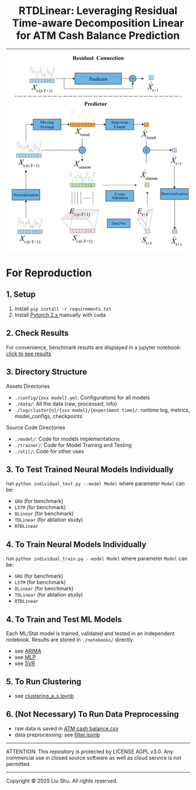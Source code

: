 <div align="center">
<h1>
RTDLinear: Leveraging Residual Time-aware Decomposition Linear for ATM Cash Balance Prediction 
</h1>

<hr />
<img src="img.png" alt="Model Structure">
</div>

# For Reproduction

## 1. Setup
1. Install `pip install -r requirements.txt`
2. Install [Pytorch 2.x ](https://pytorch.org/get-started/locally/) manually with cuda

## 2. Check Results
For convenience, benchmark results are displayed in a jupyter notebook: [click to see results](./notebook/load_metrics.ipynb)

## 3. Directory Structure

Assets Directories
- `./config/{xxx model}.yml`: Configurations for all models
- `./data/`: All the data (raw, processed, info)
- `./log/cluster{n}/{xxx model}/{experiment time}/`: runtime log, metrics, model_configs, checkpoints

Source Code Directories
- `./model/`: Code for models implementations
- `./trainer/`: Code for Model Training and Testing
- `./util/`: Code for other uses

## 3. To Test Trained Neural Models Individually
run `python individual_test.py --model Model` where parameter `Model` can be:
  - `GRU` (for benchmark)
  - `LSTM` (for benchmark)
  - `DLinear` (for benchmark)
  - `TDLinear` (for ablation study)
  - `RTDLinear`

## 4. To Train Neural Models Individually
run `python individual_train.py --model Model` where parameter `Model` can be:
  - `GRU` (for benchmark)
  - `LSTM` (for benchmark)
  - `DLinear` (for benchmark)
  - `TDLinear` (for ablation study)
  - `RTDLinear`

## 4. To Train and Test ML Models
Each ML/Stat model is trained, validated and tested in an independent notebook. 
Results are stored in `./notebooks/` directly.

- see [ARIMA](./notebook/ARIMA_final.ipynb)
- see [MLP](./notebook/MLP_final.ipynb)
- see [SVR](./notebook/SVR_final.ipynb)

## 5. To Run Clustering
- see [clustering_a_s.ipynb](./preprocess/clustering_a_s.ipynb)

## 6. (Not Necessary) To Run Data Preprocessing
- raw data is saved in [ATM cash balance.csv](./data/raw/ATM%20cash%20balance.csv)
- data preprocessing: see [filter.ipynb](./preprocess/filter.ipynb)

<footer>
<hr />
ATTENTION: This repository is protected by LICENSE AGPL v3.0. Any commercial use in closed source software as well as 
cloud service is not permitted.
<hr />
Copyright © 2025 Liu Shu. All rights reserved.
</footer>